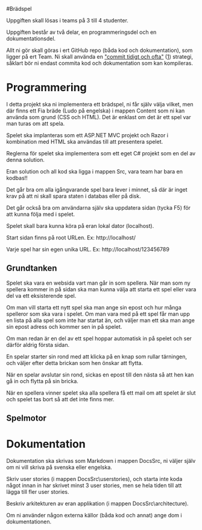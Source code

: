 #Brädspel

Uppgiften skall lösas i teams på 3 till 4 studenter.

Uppgiften består av två delar, en programmeringsdel och en dokumentationsdel. 

Allt ni gör skall göras i ert GitHub repo (båda kod och dokumentation), som ligger på ert Team. Ni skall använda en ["commit tidigt och ofta"](https://blog.codinghorror.com/check-in-early-check-in-often/) ([1](https://sethrobertson.github.io/GitBestPractices/)) strategi, såklart bör ni endast commita kod och dokumentation som kan kompileras.

# Programmering
I detta projekt ska ni implementera ett brädspel, ni får själv välja vilket, men där finns ett Fia bräde (Ludo på engelska) i mappen Content som ni kan använda som grund (CSS och HTML). Det är enklast om det är ett spel var man turas om att spela.

Spelet ska implanteras som ett ASP.NET MVC projekt och Razor i kombination med HTML ska användas till att presentera spelet. 

Reglerna för spelet ska implementera som ett eget C# projekt som en del av denna solution.

Eran solution och all kod ska ligga i mappen Src, vara team har bara en kodbas!!

Det går bra om alla igångvarande spel bara lever i minnet, så där är inget krav på att ni skall spara staten i databas eller på disk.

Det går också bra om användarna själv ska uppdatera sidan (tycka F5) för att kunna följa med i spelet.

Spelet skall bara kunna köra på eran lokal dator (localhost).

Start sidan finns på root URLen. Ex: http://localhost/

Varje spel har sin egen unika URL. Ex: http://localhost/123456789

## Grundtanken
Spelet ska vara en websida vart man går in som spellera.
När man som ny spellera kommer in på sidan ska man kunna välja att starta ett spel eller vara del va ett eksisterende spel. 

Om man vill starta ett nytt spel ska man ange sin epost och hur många spelleror som ska vara i spelet. Om man vara med på ett spel får man upp en lista på alla spel som inte har startat än, och väljer man ett ska man ange sin epost adress och kommer sen in på spelet.

Om man redan är en del av ett spel hoppar automatisk in på spelet och ser därför aldrig första sidan.

En spelar starter sin rond med att klicka på en knap som rullar tärningen, och väljer efter detta brickan som hen önskar att flytta.

När en spelar avslutar sin rond, sickas en epost till den nästa så att hen kan gå in och flytta på sin bricka.

När en spellera vinner spelet ska alla spellera få ett mail om att spelet är slut och spelet tas bort så att det inte finns mer.

## Spelmotor

# Dokumentation
Dokumentation ska skrivas som Markdown i mappen DocsSrc, ni väljer själv om ni vill skriva på svenska eller engelska.

Skriv user stories (i mappen DocsSrc\userstories), och starta inte koda något innan in har skrivet minst 3 user stories, men se hela tiden till att lägga till fler user stories.

Beskriv arkitekturen av eran applikation (i mappen DocsSrc\architecture).

Om ni använder någon externa källor (båda kod och annat) ange dom i dokumentationen.


